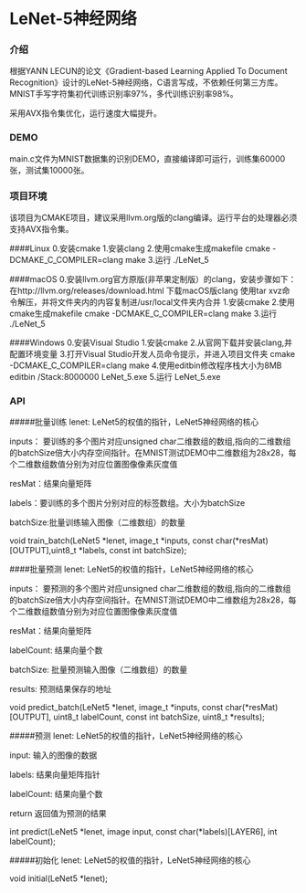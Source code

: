 ﻿# LeNet-5神经网络

### 介绍
根据YANN LECUN的论文《Gradient-based Learning Applied To Document Recognition》设计的LeNet-5神经网络，C语言写成，不依赖任何第三方库。
MNIST手写字符集初代训练识别率97%，多代训练识别率98%。

采用AVX指令集优化，运行速度大幅提升。

### DEMO
main.c文件为MNIST数据集的识别DEMO，直接编译即可运行，训练集60000张，测试集10000张。

### 项目环境
该项目为CMAKE项目，建议采用llvm.org版的clang编译。运行平台的处理器必须支持AVX指令集。

####Linux
0.安装cmake
1.安装clang
2.使用cmake生成makefile
cmake -DCMAKE_C_COMPILER=clang
make
3.运行
./LeNet_5

####macOS
0.安装llvm.org官方原版(非苹果定制版）的clang，安装步骤如下：
在http://llvm.org/releases/download.html 下载macOS版clang
使用tar xvz命令解压，并将文件夹内的内容复制进/usr/local文件夹内合并
1.安装cmake
2.使用cmake生成makefile
cmake -DCMAKE_C_COMPILER=clang
make
3.运行
./LeNet_5

####Windows
0.安装Visual Studio
1.安装cmake
2.从官网下载并安装clang,并配置环境变量
3.打开Visual Studio开发人员命令提示，并进入项目文件夹
cmake -DCMAKE_C_COMPILER=clang
make
4.使用editbin修改程序栈大小为8MB
editbin /Stack:8000000 LeNet_5.exe
5.运行
LeNet_5.exe

### API
#####批量训练
lenet:  LeNet5的权值的指针，LeNet5神经网络的核心

inputs： 要训练的多个图片对应unsigned char二维数组的数组,指向的二维数组的batchSize倍大小内存空间指针。在MNIST测试DEMO中二维数组为28x28，每个二维数组数值分别为对应位置图像像素灰度值

resMat：结果向量矩阵

labels：要训练的多个图片分别对应的标签数组。大小为batchSize

batchSize:批量训练输入图像（二维数组）的数量

void train_batch(LeNet5 *lenet, image_t *inputs, const char(*resMat)[OUTPUT],uint8_t *labels, const int batchSize);

####批量预测
lenet:  LeNet5的权值的指针，LeNet5神经网络的核心

inputs： 要预测的多个图片对应unsigned char二维数组的数组,指向的二维数组的batchSize倍大小内存空间指针。在MNIST测试DEMO中二维数组为28x28，每个二维数组数值分别为对应位置图像像素灰度值

resMat：结果向量矩阵

labelCount: 结果向量个数

batchSize: 批量预测输入图像（二维数组）的数量

results: 预测结果保存的地址

void predict_batch(LeNet5 *lenet, image_t *inputs, const char(*resMat)[OUTPUT], uint8_t labelCount, const int batchSize, uint8_t *results);

#####预测
lenet:  LeNet5的权值的指针，LeNet5神经网络的核心

input:  输入的图像的数据

labels: 结果向量矩阵指针

labelCount:	结果向量个数

return  返回值为预测的结果

int predict(LeNet5 *lenet, image input, const char(*labels)[LAYER6], int labelCount);

#####初始化
lenet:  LeNet5的权值的指针，LeNet5神经网络的核心

void initial(LeNet5 *lenet);